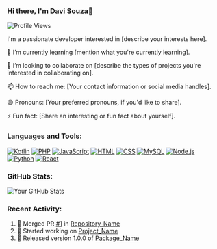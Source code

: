 ### Hi there, I'm Davi Souza👋
![Profile Views](https://komarev.com/ghpvc/?username=KingDev-code&color=blueviolet)

I'm a passionate developer interested in [describe your interests here].

🌱 I’m currently learning [mention what you're currently learning].

💼 I’m looking to collaborate on [describe the types of projects you're interested in collaborating on].

📫 How to reach me: [Your contact information or social media handles].

😄 Pronouns: [Your preferred pronouns, if you'd like to share].

⚡ Fun fact: [Share an interesting or fun fact about yourself].

### Languages and Tools:
[![Kotlin](https://img.shields.io/badge/-Kotlin-blue?style=flat&logo=kotlin)](link_para_documentação) 
[![PHP](https://img.shields.io/badge/-PHP-purple?style=flat&logo=php)](link_para_documentação) 
[![JavaScript](https://img.shields.io/badge/-JavaScript-yellow?style=flat&logo=javascript)](link_para_documentação) 
[![HTML](https://img.shields.io/badge/-HTML-orange?style=flat&logo=html5)](link_para_documentação) 
[![CSS](https://img.shields.io/badge/-CSS-blueviolet?style=flat&logo=css3)](link_para_documentação) 
[![MySQL](https://img.shields.io/badge/-MySQL-blue?style=flat&logo=mysql)](link_para_documentação) 
[![Node.js](https://img.shields.io/badge/-Node.js-green?style=flat&logo=node.js)](link_para_documentação) 
[![Python](https://img.shields.io/badge/-Python-yellow?style=flat&logo=python)](link_para_documentação) 
[![React](https://img.shields.io/badge/-React-blue?style=flat&logo=react)](link_para_documentação)

### GitHub Stats:
![Your GitHub Stats](https://github-readme-stats.vercel.app/api?username=KingDev-code&show_icons=true&theme=radical)

### Recent Activity:
<!--START_SECTION:activity-->
1. 🎉 Merged PR [#1](Link_to_PR) in [Repository_Name](Link_to_Repo)
2. 💼 Started working on [Project_Name](Link_to_Project)
3. 📝 Released version 1.0.0 of [Package_Name](Link_to_Package)
<!--END_SECTION:activity-->
